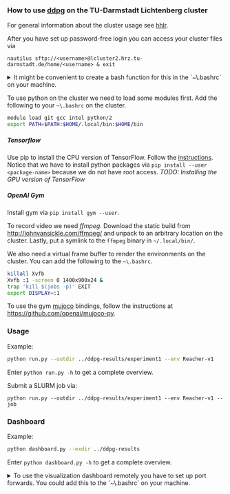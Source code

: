 ### How to use [ddpg](https://github.com/simonramstedt/ddpg) on the TU-Darmstadt Lichtenberg cluster

For general information about the cluster usage see [hhlr](http://www.hhlr.tu-darmstadt.de/hhlr/arbeit_auf_dem_cluster/index.de.jsp).

After you have set up password-free login you can access your cluster files via
```
nautilus sftp://<username>@lcluster2.hrz.tu-darmstadt.de/home/<username> & exit
```
<details> 
  <summary>It might be convenient to create a bash function for this in the `~\.bashrc` on your machine.</summary>
  ```bash
  function clfiles {
    nautilus sftp://<username>@lcluster2.hrz.tu-darmstadt.de/home/<username> & exit
  }
  ```
</details>

  

To use python on the cluster we need to load some modules first. Add the following to your `~\.bashrc` on the cluster.
```bash
module load git gcc intel python/2
export PATH=$PATH:$HOME/.local/bin:$HOME/bin
```

##### Tensorflow
Use pip to install the CPU version of TensorFlow. Follow the [instructions](https://www.tensorflow.org/versions/r0.9/get_started/os_setup.html#pip-installation). Notice that we have to install python packages via `pip install --user <package-name>` because we do not have root access.
*TODO: Installing the GPU version of TensorFlow*

##### OpenAI Gym
Install gym via `pip install gym --user`.

To record video we need *ffmpeg*. Download the static build from http://johnvansickle.com/ffmpeg/ and unpack to an arbitrary location on the cluster. Lastly, put a symlink to the `ffmpeg` binary in `~/.local/bin/`.

We also need a virtual frame buffer to render the environments on the cluster. You can add the following to the `~\.bashrc`.
```bash
killall Xvfb
Xvfb :1 -screen 0 1400x900x24 &
trap 'kill $(jobs -p)' EXIT
export DISPLAY=:1
```

To use the gym [mujoco](http://www.mujoco.org/) bindings, follow the instructions at https://github.com/openai/mujoco-py.

### Usage
Example:
```bash
python run.py --outdir ../ddpg-results/experiment1 --env Reacher-v1
```
Enter `python run.py -h` to get a complete overview.

Submit a SLURM job via:
```
python run.py --outdir ../ddpg-results/experiment1 --env Reacher-v1 --job
```

### Dashboard
Example:
```bash
python dashboard.py --exdir ../ddpg-results
```
Enter `python dashboard.py -h` to get a complete overview.

<details> 
  <summary>
  To use the visualization dashboard remotely you have to set up port forwards. You could add this to the `~\.bashrc` on your machine.
  </summary>
  ```bash
  function remote {
    xdg-open http://localhost:8007/tree/dashboard.ipynb &
    ssh -c arcfour <username>@lcluster2.hrz.tu-darmstadt.de \
        -L 8007:localhost:8007 \
        -L 8008:localhost:8008 \
        -L 8009:localhost:8009 \
        'python ~/ddpg/dashboard.py --nobrowser --exdir <folder-with-results>'
  }
  ```
</details>


